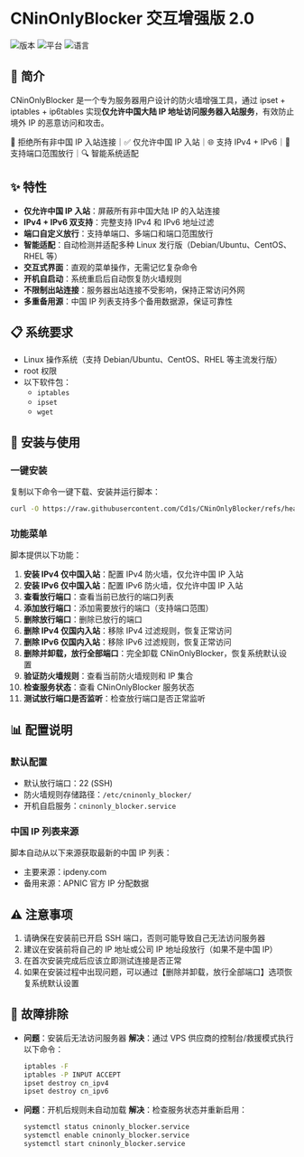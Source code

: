 # CNinOnlyBlocker 交互增强版 2.0

![版本](https://img.shields.io/badge/版本-2.0-blue)
![平台](https://img.shields.io/badge/平台-Linux-green)
![语言](https://img.shields.io/badge/语言-Bash-yellow)

## 📝 简介

CNinOnlyBlocker 是一个专为服务器用户设计的防火墙增强工具，通过 ipset + iptables + ip6tables 实现**仅允许中国大陆 IP 地址访问服务器入站服务**，有效防止境外 IP 的恶意访问和攻击。

🚫 拒绝所有非中国 IP 入站连接｜✅ 仅允许中国 IP 入站｜🌐 支持 IPv4 + IPv6｜🎯 支持端口范围放行｜🔍 智能系统适配

## ✨ 特性

- **仅允许中国 IP 入站**：屏蔽所有非中国大陆 IP 的入站连接
- **IPv4 + IPv6 双支持**：完整支持 IPv4 和 IPv6 地址过滤
- **端口自定义放行**：支持单端口、多端口和端口范围放行
- **智能适配**：自动检测并适配多种 Linux 发行版（Debian/Ubuntu、CentOS、RHEL 等）
- **交互式界面**：直观的菜单操作，无需记忆复杂命令
- **开机自启动**：系统重启后自动恢复防火墙规则
- **不限制出站连接**：服务器出站连接不受影响，保持正常访问外网
- **多重备用源**：中国 IP 列表支持多个备用数据源，保证可靠性

## 📋 系统要求

- Linux 操作系统（支持 Debian/Ubuntu、CentOS、RHEL 等主流发行版）
- root 权限
- 以下软件包：
  - `iptables`
  - `ipset`
  - `wget`

## 🚀 安装与使用

### 一键安装

复制以下命令一键下载、安装并运行脚本：

```bash
curl -O https://raw.githubusercontent.com/Cd1s/CNinOnlyBlocker/refs/heads/main/allow-cn-inbound.sh && chmod +x allow-cn-inbound.sh && sudo ./allow-cn-inbound.sh
```


### 功能菜单

脚本提供以下功能：

1. **安装 IPv4 仅中国入站**：配置 IPv4 防火墙，仅允许中国 IP 入站
2. **安装 IPv6 仅中国入站**：配置 IPv6 防火墙，仅允许中国 IP 入站
3. **查看放行端口**：查看当前已放行的端口列表
4. **添加放行端口**：添加需要放行的端口（支持端口范围）
5. **删除放行端口**：删除已放行的端口
6. **删除 IPv4 仅国内入站**：移除 IPv4 过滤规则，恢复正常访问
7. **删除 IPv6 仅国内入站**：移除 IPv6 过滤规则，恢复正常访问
8. **删除并卸载，放行全部端口**：完全卸载 CNinOnlyBlocker，恢复系统默认设置
9. **验证防火墙规则**：查看当前防火墙规则和 IP 集合
10. **检查服务状态**：查看 CNinOnlyBlocker 服务状态
11. **测试放行端口是否监听**：检查放行端口是否正常监听

## 📊 配置说明

### 默认配置

- 默认放行端口：22 (SSH)
- 防火墙规则存储路径：`/etc/cninonly_blocker/`
- 开机自启服务：`cninonly_blocker.service`

### 中国 IP 列表来源

脚本自动从以下来源获取最新的中国 IP 列表：

- 主要来源：ipdeny.com
- 备用来源：APNIC 官方 IP 分配数据

## ⚠️ 注意事项

1. 请确保在安装前已开启 SSH 端口，否则可能导致自己无法访问服务器
2. 建议在安装前将自己的 IP 地址或公司 IP 地址段放行（如果不是中国 IP）
3. 在首次安装完成后应该立即测试连接是否正常
4. 如果在安装过程中出现问题，可以通过【删除并卸载，放行全部端口】选项恢复系统默认设置

## 🔧 故障排除

- **问题**：安装后无法访问服务器
  **解决**：通过 VPS 供应商的控制台/救援模式执行以下命令：
  ```bash
  iptables -F
  iptables -P INPUT ACCEPT
  ipset destroy cn_ipv4
  ipset destroy cn_ipv6
  ```

- **问题**：开机后规则未自动加载
  **解决**：检查服务状态并重新启用：
  ```bash
  systemctl status cninonly_blocker.service
  systemctl enable cninonly_blocker.service
  systemctl start cninonly_blocker.service
  ```
